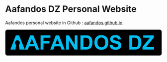 # Aafandos DZ Personal Website
Aafandos personal website in Github : [aafandos.github.io](https://aafandos.github.io/).

![banner](https://raw.githubusercontent.com/aafandos/aafandos.github.io/master/assets/images/banner.png)